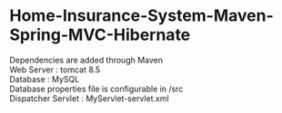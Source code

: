 # Home-Insurance-System-Maven-Spring-MVC-Hibernate


Dependencies are added through Maven <br/>
Web Server : tomcat 8.5<br/>
Database : MySQL<br/>
Database properties file is configurable in /src <br/>
Dispatcher Servlet : MyServlet-servlet.xml <br/>
